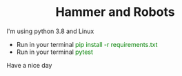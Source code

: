 # <center>  Hammer and Robots </center>
<p>I'm using python 3.8 and Linux</p>
<ul>
    <li>Run in your terminal <span style="color: green"> pip install -r requirements.txt </span></li>
    <li>Run in your terminal <span style="color: green"> pytest </span></li>
</ul>
<p>Have a nice day</p>
